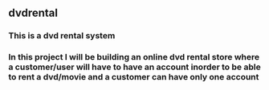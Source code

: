 ## dvdrental ##

### This is a dvd rental system ###

### In this project I will be building an online dvd rental store where a customer/user will have to have an account inorder to be able to rent a dvd/movie and a customer can have only one account ###



